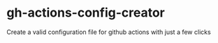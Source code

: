 # gh-actions-config-creator

Create a valid configuration file for github actions with just a few clicks
